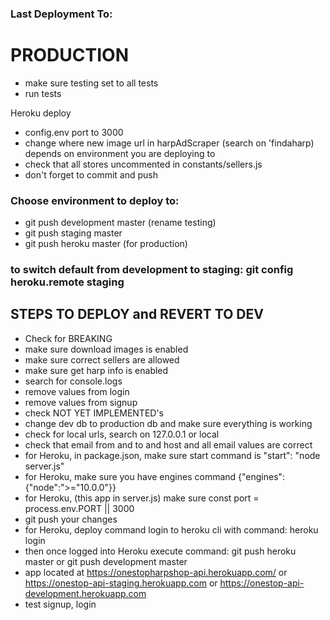 ### Last Deployment To: 

# PRODUCTION

- make sure testing set to all tests
- run tests

Heroku deploy
- config.env port to 3000
- change where new image url in harpAdScraper (search on 'findaharp) depends on environment you are deploying to
- check that all stores uncommented in constants/sellers.js
- don't forget to commit and push

### Choose environment to deploy to: 
- git push development master (rename testing)
- git push staging master
- git push heroku master (for production)

### to switch default from development to staging: git config heroku.remote staging
## STEPS TO DEPLOY and REVERT TO DEV

- Check for BREAKING
- make sure download images is enabled
- make sure correct sellers are allowed
- make sure get harp info is enabled
- search for console.logs
- remove values from login
- remove values from signup
- check NOT YET IMPLEMENTED's
- change dev db to production db and make sure everything is working
- check for local urls, search on 127.0.0.1 or local
- check that email from and to and host and all email values are correct
- for Heroku, in package.json, make sure start command is "start": "node server.js"
- for Heroku, make sure you have engines command {"engines": {"node":">="10.0.0"}}
- for Heroku, (this app in server.js) make sure const port = process.env.PORT || 3000
- git push your changes
- for Heroku, deploy command login to heroku cli with command: heroku login
- then once logged into Heroku execute command: git push heroku master or git push development master
- app located at https://onestopharpshop-api.herokuapp.com/ or https://onestop-api-staging.herokuapp.com or https://onestop-api-development.herokuapp.com
- test signup, login
